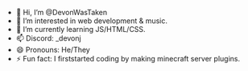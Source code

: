 - 👋 Hi, I’m @DevonWasTaken
- 👀 I’m interested in web development & music.
- 🌱 I’m currently learning JS/HTML/CSS.
- 📫 Discord: _devonj
- 😄 Pronouns: He/They
- ⚡ Fun fact: I firststarted coding by making minecraft server plugins.

<!---
DevonWasTaken/DevonWasTaken is a ✨ special ✨ repository because its `README.md` (this file) appears on your GitHub profile.
You can click the Preview link to take a look at your changes.
--->
